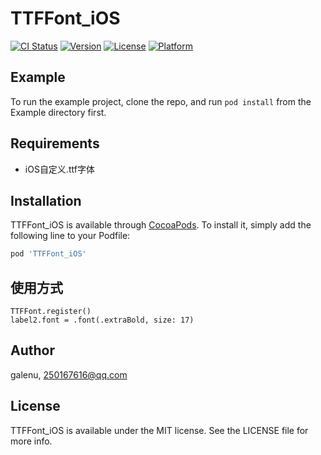 # TTFFont_iOS

[![CI Status](https://img.shields.io/travis/galenu/TTFFont_iOS.svg?style=flat)](https://travis-ci.org/galenu/TTFFont_iOS)
[![Version](https://img.shields.io/cocoapods/v/TTFFont_iOS.svg?style=flat)](https://cocoapods.org/pods/TTFFont_iOS)
[![License](https://img.shields.io/cocoapods/l/TTFFont_iOS.svg?style=flat)](https://cocoapods.org/pods/TTFFont_iOS)
[![Platform](https://img.shields.io/cocoapods/p/TTFFont_iOS.svg?style=flat)](https://cocoapods.org/pods/TTFFont_iOS)

## Example

To run the example project, clone the repo, and run `pod install` from the Example directory first.

## Requirements
  - iOS自定义.ttf字体

## Installation

TTFFont_iOS is available through [CocoaPods](https://cocoapods.org). To install
it, simply add the following line to your Podfile:

```ruby
pod 'TTFFont_iOS'
```

## 使用方式
```
TTFFont.register()
label2.font = .font(.extraBold, size: 17)
```

## Author

galenu, 250167616@qq.com

## License

TTFFont_iOS is available under the MIT license. See the LICENSE file for more info.
